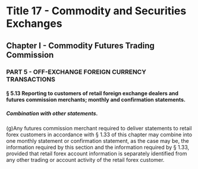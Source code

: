 
# Title 17 - Commodity and Securities Exchanges
## Chapter I - Commodity Futures Trading Commission
### PART 5 - OFF-EXCHANGE FOREIGN CURRENCY TRANSACTIONS
#### § 5.13 Reporting to customers of retail foreign exchange dealers and futures commission merchants; monthly and confirmation statements.
##### Combination with other statements.

(g)Any futures commission merchant required to deliver statements to retail forex customers in accordance with § 1.33 of this chapter may combine into one monthly statement or confirmation statement, as the case may be, the information required by this section and the information required by § 1.33, provided that retail forex account information is separately identified from any other trading or account activity of the retail forex customer.
